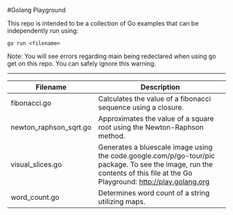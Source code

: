 #Golang Playground

This repo is intended to be a collection of Go examples that can be independently run using:

	go run <filename>



Note: You will see errors regarding main being redeclared when using go get on this repo. You can safely ignore this warning.

---

Filename | Description
--- | ---
fibonacci.go | Calculates the value of a fibonacci sequence using a closure.
newton_raphson_sqrt.go | Approximates the value of a square root using the Newton-Raphson method.
visual_slices.go | Generates a bluescale image using the code.google.com/p/go-tour/pic package. To see the image, run the contents of this file at the Go Playground: http://play.golang.org
word_count.go | Determines word count of a string utilizing maps.